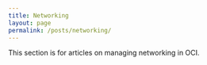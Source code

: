 ```yaml
---
title: Networking
layout: page
permalink: /posts/networking/
---
```


This section is for articles on managing networking in OCI. 